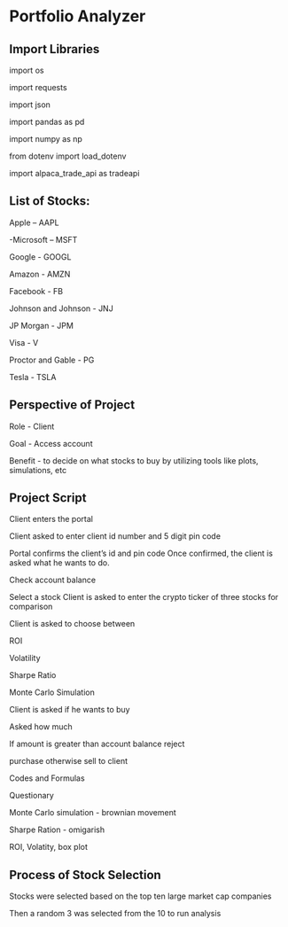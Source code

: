 
# Portfolio Analyzer 



## Import Libraries
import os

import requests

import json

import pandas as pd

import numpy as np

from dotenv import load_dotenv

import alpaca_trade_api as tradeapi

## List of Stocks:

 Apple – AAPL

-Microsoft – MSFT

Google - GOOGL

Amazon - AMZN

Facebook - FB

Johnson and Johnson - JNJ

JP Morgan - JPM

Visa - V

Proctor and Gable - PG

Tesla - TSLA

 
## Perspective of Project
Role - Client

Goal - Access account

Benefit - to decide on what stocks to buy by utilizing tools like plots, simulations, etc


## Project Script

Client enters the portal

Client asked to enter client id number and 5 digit pin code

Portal confirms the client’s id and pin code
Once confirmed, the client is asked what he wants to do.

Check account balance

Select a stock
Client is asked to enter the crypto ticker of three stocks for comparison

Client is asked to choose between

ROI

Volatility

Sharpe Ratio

Monte Carlo Simulation

Client is asked if he wants to buy

Asked how much

If amount is greater than account balance reject

purchase otherwise sell to client

Codes and Formulas

Questionary

Monte Carlo simulation - brownian movement

Sharpe Ration - omigarish

ROI, Volatity, box plot



## Process of Stock Selection

Stocks were selected based on the top ten large market cap companies

Then a random 3 was selected from the 10 to run analysis